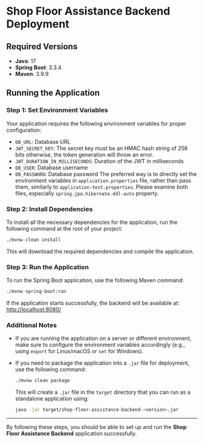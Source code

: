
# Shop Floor Assistance Backend Deployment

## Required Versions

- **Java**: 17
- **Spring Boot**: 3.3.4
- **Maven**: 3.9.9

## Running the Application

### Step 1: Set Environment Variables

Your application requires the following environment variables for proper configuration:
- `DB_URL`: Database URL
- `JWT_SECRET_KEY`: The secret key must be an HMAC hash string of 256 bits otherwise, the token generation will throw an error.
- `JWT_DURATION_IN_MILLISECONDS`: Duration of the JWT in milliseconds
- `DB_USER`: Database username
- `DB_PASSWORD`: Database password
  The preferred way is to directly set the environment variables in `application.properties` file, rather than pass them, similarly to `application-test.properties`.
  Please examine both files, especially `spring.jpa.hibernate.ddl-auto` property.

### Step 2: Install Dependencies

To install all the necessary dependencies for the application, run the following command at the root of your project:

```bash
./mvnw clean install
```

This will download the required dependencies and compile the application.

### Step 3: Run the Application

To run the Spring Boot application, use the following Maven command:

```bash
./mvnw spring-boot:run
```

If the application starts successfully, the backend will be available at: [http://localhost:8080/](http://localhost:8080/)

### Additional Notes

- If you are running the application on a server or different environment, make sure to configure the environment variables accordingly (e.g., using `export` for Linux/macOS or `set` for Windows).
- If you need to package the application into a `.jar` file for deployment, use the following command:

  ```bash
  ./mvnw clean package
  ```

  This will create a `.jar` file in the `target` directory that you can run as a standalone application using:

  ```bash
  java -jar target/shop-floor-assistance-backend-<version>.jar
  ```

---

By following these steps, you should be able to set up and run the **Shop Floor Assistance Backend** application successfully.

